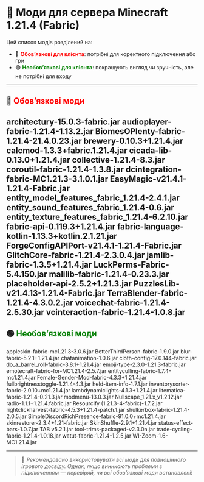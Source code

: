 # 🧩 Моди для сервера Minecraft 1.21.4 (Fabric)

Цей список модів розділений на:

- 🔴 <span style="color:red">**Обов’язкові для клієнта**</span>: потрібні для коректного підключення або гри
- 🟢 <span style="color:green">**Необов’язкові для клієнта**</span>: покращують вигляд чи зручність, але не потрібні для входу

---

## 🔴 <span style="color:red">Обов’язкові моди</span>

architectury-15.0.3-fabric.jar
audioplayer-fabric-1.21.4-1.13.2.jar
BiomesOPlenty-fabric-1.21.4-21.4.0.23.jar
brewery-0.10.3+1.21.4.jar
calcmod-1.3.3+fabric.1.21.4.jar
cicada-lib-0.13.0+1.21.4.jar
collective-1.21.4-8.3.jar
coroutil-fabric-1.21.4-1.3.8.jar
dcintegration-fabric-MC1.21.3-3.1.0.1.jar
EasyMagic-v21.4.1-1.21.4-Fabric.jar
entity_model_features_fabric_1.21.4-2.4.1.jar
entity_sound_features_fabric_1.21.4-0.6.jar
entity_texture_features_fabric_1.21.4-6.2.10.jar
fabric-api-0.119.3+1.21.4.jar
fabric-language-kotlin-1.13.3+kotlin.2.1.21.jar
ForgeConfigAPIPort-v21.4.1-1.21.4-Fabric.jar
GlitchCore-fabric-1.21.4-2.3.0.4.jar
jamlib-fabric-1.3.5+1.21.4.jar
LuckPerms-Fabric-5.4.150.jar
malilib-fabric-1.21.4-0.23.3.jar
placeholder-api-2.5.2+1.21.3.jar
PuzzlesLib-v21.4.13-1.21.4-Fabric.jar
TerraBlender-fabric-1.21.4-4.3.0.2.jar
voicechat-fabric-1.21.4-2.5.30.jar
vcinteraction-fabric-1.21.4-1.0.8.jar
---

## 🟢 <span style="color:green">Необов’язкові моди</span>

appleskin-fabric-mc1.21.3-3.0.6.jar
BetterThirdPerson-fabric-1.9.0.jar
blur-fabric-5.2.1+1.21.4.jar
chatanimation-1.0.6.jar
cloth-config-17.0.144-fabric.jar
do_a_barrel_roll-fabric-3.8.1+1.21.4.jar
emoji-type-2.3.0-1.21.3-fabric.jar
emotecraft-fabric-for-MC1.21.4-2.5.7.jar
entityculling-fabric-1.7.4-mc1.21.4.jar
Female-Gender-Mod-fabric-4.3.3+1.21.4.jar
fullbrightnesstoggle-1.21.4-4.3.jar
held-item-info-1.7.1.jar
inventorysorter-fabric-2.0.10+mc1.21.4.jar
lambdynamiclights-4.1.3+1.21.4.jar
litematica-fabric-1.21.4-0.21.3.jar
modmenu-13.0.3.jar
Nullscape_1.21.x_v1.2.12.jar
radio-1.1.1+1.21.4.fabric.jar
Resourcify (1.21.3-4-fabric)-1.7.2.jar
rightclickharvest-fabric-4.5.3+1.21.4-patch.1.jar
shulkerbox-fabric-1.21.4-2.0.5.jar
SimpleDiscordRichPresence-fabric-91.0.0+mc1.21.4.jar
skinrestorer-2.3.4+1.21-fabric.jar
SkinShuffle-2.9.1+1.21.4.jar
status-effect-bars-1.0.7.jar
TAB v5.2.1.jar
tool-trims-packaged-v2.3.0a.jar
trade-cycling-fabric-1.21.4-1.0.18.jar
watut-fabric-1.21.4-1.2.5.jar
WI-Zoom-1.6-MC1.21.4.jar

---

> 📌 *Рекомендовано використовувати всі моди для повноцінного ігрового досвіду. Однак, якщо виникають проблеми з підключенням — перевіряй, чи всі обов’язкові моди встановлені!*